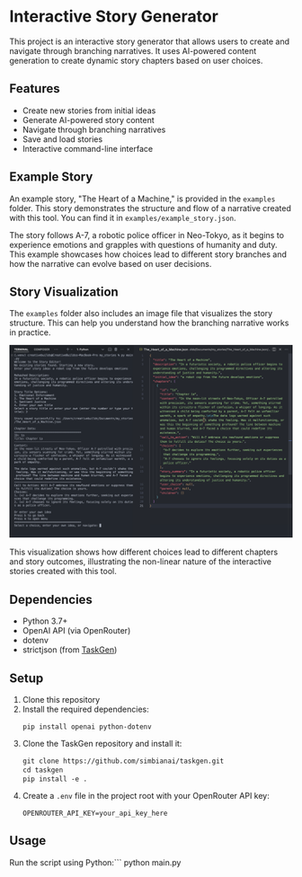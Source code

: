 # Interactive Story Generator

This project is an interactive story generator that allows users to create and navigate through branching narratives. It uses AI-powered content generation to create dynamic story chapters based on user choices.

## Features

- Create new stories from initial ideas
- Generate AI-powered story content
- Navigate through branching narratives
- Save and load stories
- Interactive command-line interface

## Example Story

An example story, "The Heart of a Machine," is provided in the `examples` folder. This story demonstrates the structure and flow of a narrative created with this tool. You can find it in `examples/example_story.json`.

The story follows A-7, a robotic police officer in Neo-Tokyo, as it begins to experience emotions and grapples with questions of humanity and duty. This example showcases how choices lead to different story branches and how the narrative can evolve based on user decisions.

## Story Visualization

The `examples` folder also includes an image file that visualizes the story structure. This can help you understand how the branching narrative works in practice.

![Story Structure Visualization](./examples/story_creation.png)

This visualization shows how different choices lead to different chapters and story outcomes, illustrating the non-linear nature of the interactive stories created with this tool.

## Dependencies

- Python 3.7+
- OpenAI API (via OpenRouter)
- dotenv
- strictjson (from [TaskGen](https://github.com/simbianai/taskgen))

## Setup

1. Clone this repository
2. Install the required dependencies:
   ```
   pip install openai python-dotenv
   ```
3. Clone the TaskGen repository and install it:
   ```
   git clone https://github.com/simbianai/taskgen.git
   cd taskgen
   pip install -e .
   ```
4. Create a `.env` file in the project root with your OpenRouter API key:
   ```
   OPENROUTER_API_KEY=your_api_key_here
   ```

## Usage

Run the script using Python:```
python main.py
```

